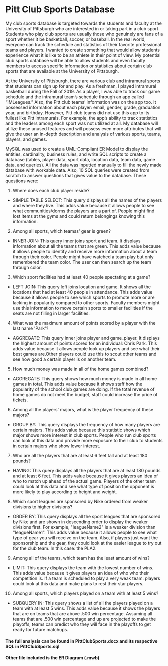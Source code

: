 # Pitt Club Sports Database
 
My club sports database is targeted towards the students and faculty at the University of Pittsburgh who are interested in or taking part in a club sport. Students who play club sports are usually those who genuinely are fans of a sport whether it be basketball, soccer, or baseball. In the real world, everyone can track the schedule and statistics of their favorite professional teams and players. I wanted to create something that would allow students experience what it is like to be an athlete in their point of view. My potential club sports database will be able to allow students and even faculty members to access specific information or statistics about certain club sports that are available at the University of Pittsburgh.

At the University of Pittsburgh, there are various club and intramural sports that students can sign up for and play. As a freshman, I played intramural basketball during the Fall of 2019. As a player, I was able to track our game schedule and the intramural team’s schedule through an app called “IMLeagues.” Also, the Pitt club teams’ information was on the app too. It possessed information about each player: email, gender, grade, graduation year, and birthday. However, Pitt club teams did not use this app to its fullest like Pitt intramurals. For example, the app’s ability to track statistics and the leaders among each sport was not utilized at all. My database will utilize these unused features and will possess even more attributes that will give the user an in-depth description and analysis of various sports, teams, players, and games.

MySQL was used to create a UML-Compliant ER Model to display the entities, cardinality, business rules, and write SQL scripts to create a database (tables, player data, sport data, location data, team data, game data, and queries). All the data was inputted manually to fill the newly made database with workable data. Also, 10 SQL queries were created from scratch to answer questions that gives value to the database.
These questions were:
1. Where does each club player reside? 
- SIMPLE TABLE SELECT: This query displays all the names of the players and where they live. 
This adds value because it allows people to see what communities/dorms the players are a part of. 
People might find lost items at the gyms and could return belongings knowing this information.

2. Among all sports, which teamss' gear is green?
- INNER JOIN: This query inner joins sport and team. It displays information about all the teams that are green. This adds value because it allows people to identify and receive more information about a team through their color. People might have watched a team play but only remembered the team color. The user can then search up the team through color.

3. Which sport facilities had at least 40 people spectating at a game?
- LEFT JOIN: This query left joins location and game. It shows all the locations that had at least 40 people in attendance. This adds value because it allows people to see which sports to promote more or are lacking in popularity compared to other sports. Faculty members might use this information to move certain sports to smaller facilities if the seats are not filling in larger facilities.

4. What was the maximum amount of points scored by a player with the last name 'Park'?
- AGGREGATE: This query inner joins player and game_player. It displays the highest amount of points scored for an individual: Chris Park. This adds value because it allows people look up players and see what their best games are.Other players could use this to scout other teams and see how good a certain player is on another team.

5. How much money was made in all of the home games combined?
- AGGREGATE: This query shows how much money is made in all home games in total. This adds value because it shows staff how the popularity of the school club games are doing. If the total revenue of home games do not meet the budget, staff could increase the price of tickets.

6. Among all the players' majors, what is the player frequency of these majors?
- GROUP BY: This query displays the frequency of how many players are certain majors. This adds value because this statistic shows which major shows more interest in club sports. People who run club sports can look at this data and provide more exposure to their club to students in certain majors who show lower interest.

7. Who are all the players that are at least 6 feet tall and at least 180 pounds?
- HAVING: This query displays all the players that are at least 180 pounds and at least 6 feet. This adds value because it gives players an idea of who to match up ahead of the actual game. Players of the other team could look at this data and see what type of position the opponent is more likely to play according to height and weight.

8. Which sport leagues are sponsored by Nike ordered from weaker divisions to higher divisions?
- ORDER BY: This query displays all the sport leagues that are sponsored by Nike and are shown in descending order to display the weaker divisions first. For example, "leagueName2" is a weaker division than "leagueName1". This adds value because it allows people to see what type of gear you will receive on the team. Also, if players just want the sponsorship and the gear, they could look at the easier league to try out for the club team. In this case: the PLA2.

9. Among all of the teams, which team has the least amount of wins?
- LIMIT: This query displays the team with the lowest number of wins. This adds value because it gives players an idea of who who their competition is. If a team is scheduled to play a very weak team. players could look at this data and make plans to rest their star players.

10. Among all sports, which players played on a team with at least 5 wins?
- SUBQUERY IN: This query shows a list of all the players played on a team with at least 5 wins. This adds value because it shows the players that are on teams that are above .500 win percentage. Assuming all teams that are .500 win percentage and up are projected to make the playoffs, teams can predict who they will face in the playoffs to get ready for future matchups.

#### The full analysis can be found in PittClubSports.docx and its respective SQL in PittClubSports.sql
#### Other file included is the ER Diagram (.mwb)
